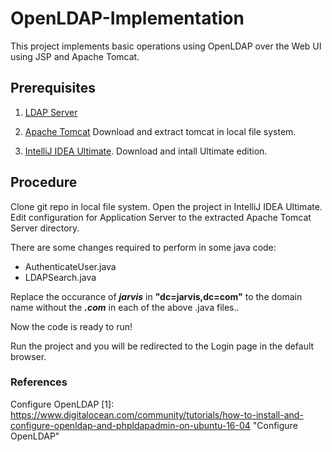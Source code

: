 # OpenLDAP-Implementation
This project implements basic operations using OpenLDAP over the Web UI using JSP and Apache Tomcat.

## Prerequisites

1. [LDAP Server]()

2. [Apache Tomcat](http://mirrors.wuchna.com/apachemirror/tomcat/tomcat-9/v9.0.11/bin/apache-tomcat-9.0.11.tar.gz)
Download and extract tomcat in local file system.

3. [IntelliJ IDEA Ultimate](https://www.jetbrains.com/idea/download).
Download and intall Ultimate edition.

## Procedure

Clone git repo in local file system.
Open the project in IntelliJ IDEA Ultimate.
Edit configuration for Application Server to the extracted Apache Tomcat Server directory.

There are some changes required to perform in some java code:
  - AuthenticateUser.java
  - LDAPSearch.java

Replace the occurance of **_jarvis_** in **"dc=jarvis,dc=com"** to the domain name without the **_.com_** in each of the above .java files..

Now the code is ready to run!

Run the project and you will be redirected to the Login page in the default browser.

### References
Configure OpenLDAP
[1]: https://www.digitalocean.com/community/tutorials/how-to-install-and-configure-openldap-and-phpldapadmin-on-ubuntu-16-04 "Configure OpenLDAP"
